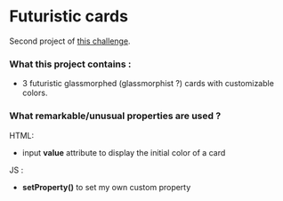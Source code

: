 # Futuristic cards

Second project of [this challenge](https://github.com/Rekuiem84/personal-challenge).

### What this project contains :

- 3 futuristic glassmorphed (glassmorphist ?) cards with customizable colors.

### What remarkable/unusual properties are used ?

HTML:

- input **value** attribute to display the initial color of a card

JS :

- **setProperty()** to set my own custom property
